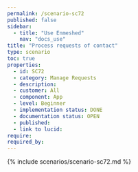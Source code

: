 ```yaml
---
permalink: /scenario-sc72
published: false
sidebar:
  - title: "Use Enmeshed"
    nav: "docs_use"
title: "Process requests of contact"
type: scenario
toc: true
properties:
  - id: SC72
  - category: Manage Requests
  - description:
  - customer: All
  - component: App
  - level: Beginner
  - implementation status: DONE
  - documentation status: OPEN
  - published:
  - link to lucid:
require:
required_by:
---
```


{% include scenarios/scenario-sc72.md %}
